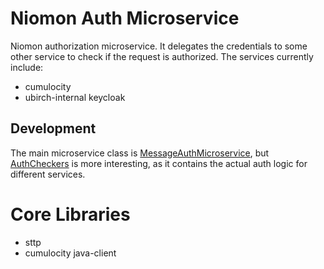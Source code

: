 # Niomon Auth Microservice
Niomon authorization microservice. It delegates the credentials to some other service to check if the request is authorized.
The services currently include:
* cumulocity
* ubirch-internal keycloak

## Development
The main microservice class is [MessageAuthMicroservice](./src/main/scala/com/ubirch/messageauth/MessageAuthMicroservice.scala),
but [AuthCheckers](./src/main/scala/com/ubirch/messageauth/AuthCheckers.scala) is more interesting, as it contains the
actual auth logic for different services.

# Core Libraries
* sttp
* cumulocity java-client